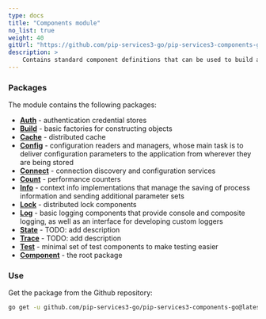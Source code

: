 ```yaml
---
type: docs
title: "Components module"
no_list: true
weight: 40
gitUrl: "https://github.com/pip-services3-go/pip-services3-components-go"
description: > 
    Contains standard component definitions that can be used to build applications and services.
---
```



### Packages

The module contains the following packages:

* [**Auth**](auth) - authentication credential stores
* [**Build**](build) - basic factories for constructing objects
* [**Cache**](cache) - distributed cache
* [**Config**](config) - configuration readers and managers, whose main task is to deliver configuration parameters to the application from wherever they are being stored
* [**Connect**](connect) - connection discovery and configuration services
* [**Count**](count) - performance counters
* [**Info**](info) - context info implementations that manage the saving of process information and sending additional parameter sets
* [**Lock**](lock) - distributed lock components
* [**Log**](log) - basic logging components that provide console and composite logging, as well as an interface for developing custom loggers
* [**State**](state) - TODO: add description
* [**Trace**](trace) - TODO: add description
* [**Test**](test) - minimal set of test components to make testing easier
* [**Component**](component) - the root package


### Use

Get the package from the Github repository:
```bash
go get -u github.com/pip-services3-go/pip-services3-components-go@latest
```